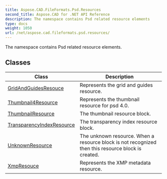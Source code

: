 ```yaml
---
title: Aspose.CAD.FileFormats.Psd.Resources
second_title: Aspose.CAD for .NET API Reference
description: The namespace contains Psd related resource elements
type: docs
weight: 1050
url: /net/aspose.cad.fileformats.psd.resources/
---
```

The namespace contains Psd related resource elements.

## Classes

| Class | Description |
| --- | --- |
| [GridAndGuidesResouce](./gridandguidesresouce/) | Represents the grid and guides resource. |
| [Thumbnail4Resource](./thumbnail4resource/) | Represents the thumbnail resource for psd 4.0. |
| [ThumbnailResource](./thumbnailresource/) | The thumbnail resource block. |
| [TransparencyIndexResource](./transparencyindexresource/) | The transparency index resource block. |
| [UnknownResource](./unknownresource/) | The unknown resource. When a resource block is not recognized then this resource block is created. |
| [XmpResouce](./xmpresouce/) | Represents the XMP metadata resource. |


